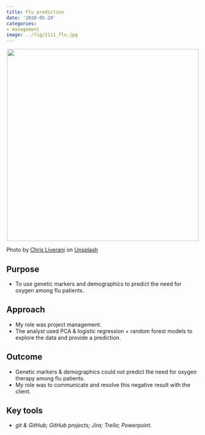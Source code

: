 ```yaml
---
title: Flu prediction
date: '2020-05-20'
categories: 
- management
image: ../fig/2111_flu.jpg
---
```


<p align="center">
<img src="https://daryavanichkina.com/fig/2111_flu.jpg" width="500" />
</p>

Photo by <a href="https://unsplash.com/@chrisliverani?utm_source=unsplash&utm_medium=referral&utm_content=creditCopyText">Chris Liverani</a> on <a href="https://unsplash.com/s/photos/flu?utm_source=unsplash&utm_medium=referral&utm_content=creditCopyText">Unsplash</a>
  

## Purpose

- To use genetic markers and demographics to predict the need for oxygen among flu patients. 

## Approach

- My role was project management.
- The analyst used PCA & logistic regression + random forest models to explore the data and provide a prediction.
## Outcome

- Genetic markers & demographics could not predict the need for oxygen therapy among flu patients.
- My role was to communicate and resolve this negative result with the client.


## Key tools

- *git & GitHub; GitHub projects; Jira; Trello; Powerpoint*.